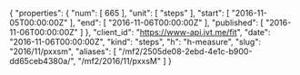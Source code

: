 {
  "properties": {
    "num": [
      665
    ],
    "unit": [
      "steps"
    ],
    "start": [
      "2016-11-05T00:00:00Z"
    ],
    "end": [
      "2016-11-06T00:00:00Z"
    ],
    "published": [
      "2016-11-06T00:00:00Z"
    ]
  },
  "client_id": "https://www-api.jvt.me/fit",
  "date": "2016-11-06T00:00:00Z",
  "kind": "steps",
  "h": "h-measure",
  "slug": "2016/11/pxxsm",
  "aliases": [
    "/mf2/2505de08-2ebd-4e1c-b900-dd65ceb4380a/",
    "/mf2/2016/11/pxxsM"
  ]
}
